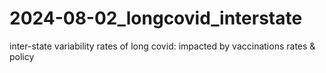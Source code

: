 # 2024-08-02_longcovid_interstate
inter-state variability rates of long covid: impacted by vaccinations rates &amp; policy
